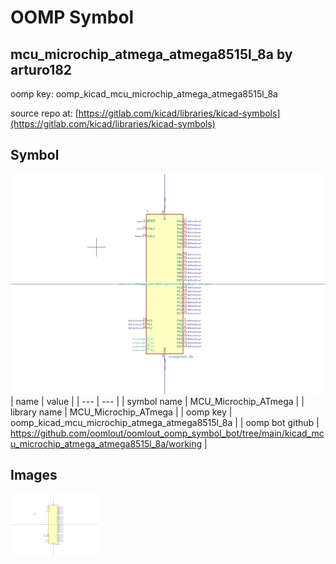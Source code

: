# OOMP Symbol  
## mcu_microchip_atmega_atmega8515l_8a  by arturo182  
  
oomp key: oomp_kicad_mcu_microchip_atmega_atmega8515l_8a  
  
source repo at: [https://gitlab.com/kicad/libraries/kicad-symbols](https://gitlab.com/kicad/libraries/kicad-symbols)  
## Symbol  
  
[![working.png](working_600.png)](working.png)  
| name | value | 
| --- | --- | 
| symbol name | MCU_Microchip_ATmega | 
| library name | MCU_Microchip_ATmega | 
| oomp key | oomp_kicad_mcu_microchip_atmega_atmega8515l_8a | 
| oomp bot github | https://github.com/oomlout/oomlout_oomp_symbol_bot/tree/main/kicad_mcu_microchip_atmega_atmega8515l_8a/working | 
## Images  
  
[![working.png](working_140.png)](working.png)  
